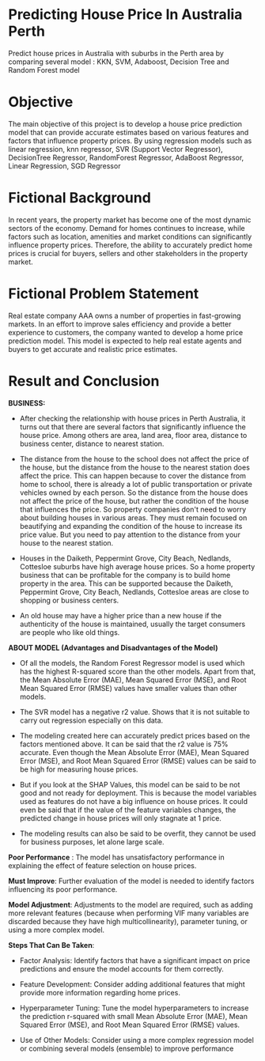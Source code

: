 # Predicting House Price In Australia Perth
Predict house prices in Australia with suburbs in the Perth area by comparing several model : KKN, SVM, Adaboost, Decision Tree and Random Forest model

# Objective
The main objective of this project is to develop a house price prediction model that can provide accurate estimates based on various features and factors that influence property prices. By using regression models such as linear regression, knn regressor, SVR (Support Vector Regressor), DecisionTree Regressor, RandomForest Regressor, AdaBoost Regressor, Linear Regression, SGD Regressor

# Fictional Background
In recent years, the property market has become one of the most dynamic sectors of the economy. Demand for homes continues to increase, while factors such as location, amenities and market conditions can significantly influence property prices. Therefore, the ability to accurately predict home prices is crucial for buyers, sellers and other stakeholders in the property market.

# Fictional Problem Statement
Real estate company AAA owns a number of properties in fast-growing markets. In an effort to improve sales efficiency and provide a better experience to customers, the company wanted to develop a home price prediction model. This model is expected to help real estate agents and buyers to get accurate and realistic price estimates.

# Result and Conclusion
**BUSINESS:**

- After checking the relationship with house prices in Perth Australia, it turns out that there are several factors that significantly influence the house price. Among others are area, land area, floor area, distance to business center, distance to nearest station.
    
- The distance from the house to the school does not affect the price of the house, but the distance from the house to the nearest station does affect the price. This can happen because to cover the distance from home to school, there is already a lot of public transportation or private vehicles owned by each person. So the distance from the house does not affect the price of the house, but rather the condition of the house that influences the price. So property companies don't need to worry about building houses in various areas. They must remain focused on beautifying and expanding the condition of the house to increase its price value. But you need to pay attention to the distance from your house to the nearest station.

- Houses in the Daiketh, Peppermint Grove, City Beach, Nedlands, Cottesloe suburbs have high average house prices. So a home property business that can be profitable for the company is to build home property in the area. This can be supported because the Daiketh, Peppermint Grove, City Beach, Nedlands, Cottesloe areas are close to shopping or business centers.

- An old house may have a higher price than a new house if the authenticity of the house is maintained, usually the target consumers are people who like old things.

**ABOUT MODEL (Advantages and Disadvantages of the Model)**

- Of all the models, the Random Forest Regressor model is used which has the highest R-squared score than the other models. Apart from that, the Mean Absolute Error (MAE), Mean Squared Error (MSE), and Root Mean Squared Error (RMSE) values have smaller values than other models.

- The SVR model has a negative r2 value. Shows that it is not suitable to carry out regression especially on this data.

- The modeling created here can accurately predict prices based on the factors mentioned above. It can be said that the r2 value is 75% accurate. Even though the Mean Absolute Error (MAE), Mean Squared Error (MSE), and Root Mean Squared Error (RMSE) values can be said to be high for measuring house prices.

- But if you look at the SHAP Values, this model can be said to be not good and not ready for deployment. This is because the model variables used as features do not have a big influence on house prices. It could even be said that if the value of the feature variables changes, the predicted change in house prices will only stagnate at 1 price.

- The modeling results can also be said to be overfit, they cannot be used for business purposes, let alone large scale.

**Poor Performance** : The model has unsatisfactory performance in explaining the effect of feature selection on house prices.

**Must Improve**: Further evaluation of the model is needed to identify factors influencing its poor performance.

**Model Adjustment**: Adjustments to the model are required, such as adding more relevant features (because when performing VIF many variables are discarded because they have high multicollinearity), parameter tuning, or using a more complex model.

**Steps That Can Be Taken**:

- Factor Analysis: Identify factors that have a significant impact on price predictions and ensure the model accounts for them correctly.

- Feature Development: Consider adding additional features that might provide more information regarding home prices.

- Hyperparameter Tuning: Tune the model hyperparameters to increase the prediction r-squared with small Mean Absolute Error (MAE), Mean Squared Error (MSE), and Root Mean Squared Error (RMSE) values.

- Use of Other Models: Consider using a more complex regression model or combining several models (ensemble) to improve performance

